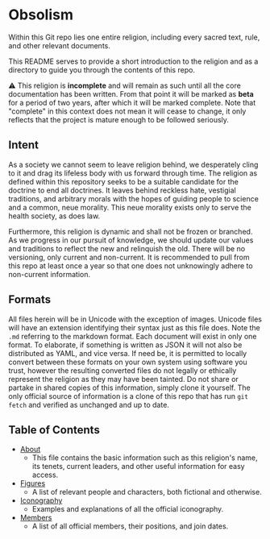 # Obsolism

Within this Git repo lies one entire religion, including every sacred text, rule, and other relevant documents.

This README serves to provide a short introduction to the religion and as a directory to guide you through the contents of this repo.

:warning: This religion is **incomplete** and will remain as such until all the core documentation has been written. From that point it will be marked as **beta** for a period of two years, after which it will be marked complete.
Note that "complete" in this context does not mean it will cease to change, it only reflects that the project is mature enough to be followed seriously.

## Intent

As a society we cannot seem to leave religion behind, we desperately cling to it and drag its lifeless body with us forward through time. The religion as defined within this repository seeks to be a suitable candidate for
the doctrine to end all doctrines. It leaves behind reckless hate, vestigial traditions, and arbitrary morals with the hopes of guiding people to science and a common, neue morality. This neue morality exists only to serve
the health society, as does law.

Furthermore, this religion is dynamic and shall not be frozen or branched. As we progress in our pursuit of knowledge, we should update our values and traditions to reflect the new and relinquish the old. There will be no
versioning, only current and non-current. It is recommended to pull from this repo at least once a year so that one does not unknowingly adhere to non-current information.

## Formats

All files herein will be in Unicode with the exception of images. Unicode files will have an extension identifying their syntax just as this file does. Note the `.md` referring to the markdown format. Each document
will exist in only one format. To elaborate, if something is written as JSON it will not also be distributed as YAML, and vice versa. If need be, it is permitted to locally convert between these formats on your own system
using software you trust, however the resulting converted files do not legally or ethically represent the religion as they may have been tainted. Do not share or partake in shared copies of this information, simply clone it
yourself. The only official source of information is a clone of this repo that has run `git fetch` and verified as unchanged and up to date.

## Table of Contents

* [About](about.yaml)
    * This file contains the basic information such as this religion's name,
      its tenets, current leaders, and other useful information for easy access.
* [Figures](figures.md)
    * A list of relevant people and characters, both fictional and otherwise.
* [Iconography](icons.md)
    * Examples and explanations of all the official iconography.
* [Members](members.csv)
    * A list of all official members, their positions, and join dates.
